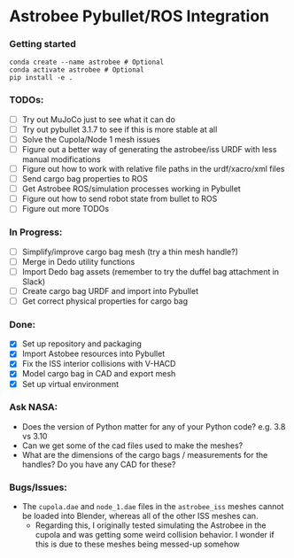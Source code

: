 # Astrobee Pybullet/ROS Integration

### Getting started

```
conda create --name astrobee # Optional
conda activate astrobee # Optional
pip install -e .
```

### TODOs:
- [ ] Try out MuJoCo just to see what it can do
- [ ] Try out pybullet 3.1.7 to see if this is more stable at all
- [ ] Solve the Cupola/Node 1 mesh issues
- [ ] Figure out a better way of generating the astrobee/iss URDF with less manual modifications
- [ ] Figure out how to work with relative file paths in the urdf/xacro/xml files
- [ ] Send cargo bag properties to ROS
- [ ] Get Astrobee ROS/simulation processes working in Pybullet
- [ ] Figure out how to send robot state from bullet to ROS
- [ ] Figure out more TODOs

### In Progress:
- [ ] Simplify/improve cargo bag mesh (try a thin mesh handle?)
- [ ] Merge in Dedo utility functions
- [ ] Import Dedo bag assets (remember to try the duffel bag attachment in Slack)
- [ ] Create cargo bag URDF and import into Pybullet
- [ ] Get correct physical properties for cargo bag

### Done:
- [X] Set up repository and packaging
- [X] Import Astobee resources into Pybullet
- [X] Fix the ISS interior collisions with V-HACD
- [X] Model cargo bag in CAD and export mesh
- [X] Set up virtual environment

### Ask NASA:
- Does the version of Python matter for any of your Python code? e.g. 3.8 vs 3.10
- Can we get some of the cad files used to make the meshes?
- What are the dimensions of the cargo bags / measurements for the handles? Do you have any CAD for these?

### Bugs/Issues:
- The `cupola.dae` and `node_1.dae` files in the `astrobee_iss` meshes cannot be loaded into Blender, whereas all of the other ISS meshes can.
  - Regarding this, I originally tested simulating the Astrobee in the cupola and was getting some weird collision behavior. I wonder if this is due to these meshes being messed-up somehow
